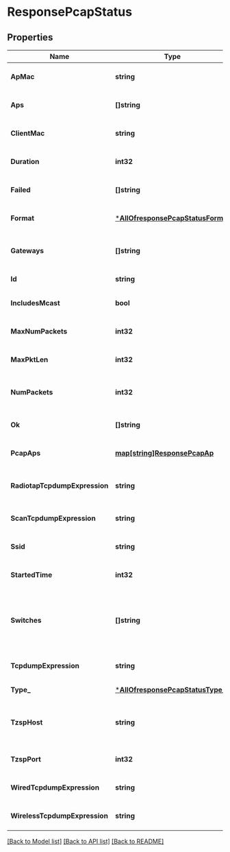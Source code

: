 # ResponsePcapStatus

## Properties
Name | Type | Description | Notes
------------ | ------------- | ------------- | -------------
**ApMac** | **string** |  | [optional] [default to null]
**Aps** | **[]string** | List of target APs to capture packets | [optional] [default to null]
**ClientMac** | **string** |  | [optional] [default to null]
**Duration** | **int32** |  | [optional] [default to null]
**Failed** | **[]string** | List of APs where configuration attempt failed | [optional] [default to null]
**Format** | [***AllOfresponsePcapStatusFormat**](AllOfresponsePcapStatusFormat.md) |  | [optional] [default to null]
**Gateways** | **[]string** | Information on gateways to capture packets on if a gateway capture type is specified | [optional] [default to null]
**Id** | **string** | unique id for the capture | [default to null]
**IncludesMcast** | **bool** |  | [optional] [default to null]
**MaxNumPackets** | **int32** | max number of packets configured by user | [optional] [default to null]
**MaxPktLen** | **int32** |  | [optional] [default to null]
**NumPackets** | **int32** | total number of packets captured by all AP, not applicable for type [client, new_assoc] | [optional] [default to null]
**Ok** | **[]string** | List of target APs successfully configured to capture packets | [optional] [default to null]
**PcapAps** | [**map[string]ResponsePcapAp**](response_pcap_ap.md) |  | [optional] [default to null]
**RadiotapTcpdumpExpression** | **string** | when &#x60;type&#x60;&#x3D;&#x3D;&#x60;radiotap&#x60;, radiotap_tcpdump_expression expression provided by the user | [optional] [default to null]
**ScanTcpdumpExpression** | **string** | when &#x60;type&#x60;&#x3D;&#x3D;&#x60;scan&#x60;, scan_tcpdump_expression provided by the user | [optional] [default to null]
**Ssid** | **string** |  | [optional] [default to null]
**StartedTime** | **int32** |  | [optional] [default to null]
**Switches** | **[]string** | Information on switches to capture packets on if a switch capture type is specified. irb port interface is automatically added to capture as needed to ensure all desired packets are captured. | [optional] [default to null]
**TcpdumpExpression** | **string** | tcpdump expression provided by the user (common) | [optional] [default to null]
**Type_** | [***AllOfresponsePcapStatusType_**](AllOfresponsePcapStatusType_.md) |  | [default to null]
**TzspHost** | **string** | Required if &#x60;format&#x60;&#x3D;&#x3D;&#x60;tzsp&#x60;. Remote host accessible to mxedges over the network for receiving the captured packets. | [optional] [default to null]
**TzspPort** | **int32** | if &#x60;format&#x60;&#x3D;&#x3D;&#x60;tzsp&#x60;. Port on remote host for receiving the captured packets | [optional] [default to null]
**WiredTcpdumpExpression** | **string** | when &#x60;type&#x60;&#x3D;&#x3D;&#x60;wired&#x60;, wired_tcpdump_expression provided by the user | [optional] [default to null]
**WirelessTcpdumpExpression** | **string** | when &#x60;type&#x60;&#x3D;&#x3D;&#x60;‘wireless’&#x60;, wireless_tcpdump_expression provided by the user | [optional] [default to null]

[[Back to Model list]](../README.md#documentation-for-models) [[Back to API list]](../README.md#documentation-for-api-endpoints) [[Back to README]](../README.md)

